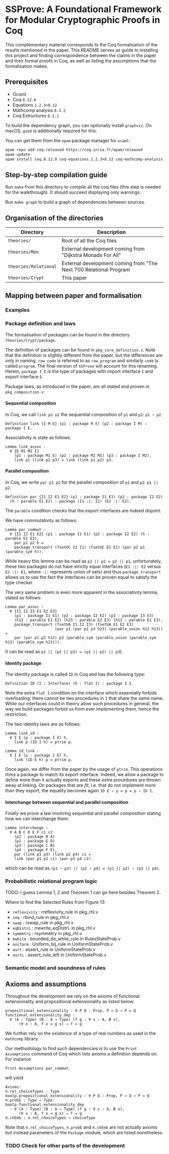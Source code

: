 # SSProve: A Foundational Framework for Modular Cryptographic Proofs in Coq

This complementary material corresponds to the Coq formalisation of the results
mentioned in the paper.
This README serves as guide to installing this project and finding
correspondence between the claims in the paper and their formal proofs in Coq,
as well as listing the assumptions that the formalisation makes.

## Prerequisites

- Ocaml
- Coq `8.12.0`
- Equations `1.2.3+8.12`
- Mathcomp analysis `0.3.2`
- Coq Extructures `0.2.2`

To build the dependency graph, you can optionally install `graphviz`. On macOS,
`gsed` is additionally required for this.

You can get them from the `opam` package manager for `ocaml`:
```sh
opam repo add coq-released https://coq.inria.fr/opam/released
opam update
opam install coq.8.12.0 coq-equations.1.2.3+8.12 coq-mathcomp-analysis.0.3.2 coq-extructures.0.2.2
```

## Step-by-step compilation guide

Run `make` from this directory to compile all the coq files
(this step is needed for the walkthrough). It should succeed
displaying only warnings.

Run `make graph` to build a graph of dependencies between sources.

## Organisation of the directories

| Directory             | Description                                          |
|-----------------------|------------------------------------------------------|
| `theories/`           | Root of all the Coq files                            |
| `theories/Mon`        | External development coming from "Dijkstra Monads For All" |
| `theories/Relational` | External development coming from "The Next 700 Relational Program |Logics"
| `theories/Crypt`      | This paper                                           |

## Mapping between paper and formalisation

### Examples

### Package definition and laws

The formalisation of packages can be found in the directory
`theories/Crypt/package`.

The definition of packages can be found in `pkg_core_definition.v`. Note that
the definition is slightly different from the paper, but the differences are
only in naming. `raw_code` is referred to as `raw_program` and similarly
`code` is called `program`. The final version of `SSProve` will account for
this renaming.
Herein, `package I E` is the type of packages with import interface `I` and export
interface `E`.

Package laws, as introduced in the paper, are all stated and proven in
`pkg_composition.v`:


#### Sequential composition

In Coq, we call `link p1 p2` the sequential composition of `p1` and `p2`:
`p1 ∘ p2`.

```coq
Definition link {I M E} (p1 : package M E) (p2 : package I M) : package I E.
```

Associativity is state as follows:

```coq
Lemma link_assoc :
  ∀ {E M1 M2 I}
    (p1 : package M1 E) (p2 : package M2 M1) (p3 : package I M2),
    link p1 (link p2 p3) = link (link p1 p2) p3.
```

#### Parallel composition

In Coq, we write `par p1 p2` for the parallel composition of `p1` and `p2`:
`p1 || p2`.

```coq
Definition par {I1 I2 E1 E2} (p1 : package I1 E1) (p2 : package I2 E2)
  (h : parable E1 E2) : package (I1 :|: I2) (E1 :|: E2).
```
The `parable` condition checks that the export interfaces are indeed disjoint.

We have commutativity as follows:
```coq
Lemma par_commut :
  ∀ {I1 I2 E1 E2} (p1 : package I1 E1) (p2 : package I2 E2) (h : parable E1 E2),
    par p1 p2 h =
    package_transport (fsetUC I2 I1) (fsetUC E2 E1) (par p2 p1 (parable_sym h)).
```
While heavy this lemma can be read as `p1 || p2 = p2 || p1`, unfortunately,
these two packages do not have strictly equal interfaces (`E1 :|: E2` versus
`E2 :|: E1`, where `:|:` represents union of sets) and thus `package_transport`
allows us to use the fact the interfaces can be proven equal to satisfy the
type checker.

The very same problem is even more apparent in the associativity lemma,
stated as follows:
```coq
Lemma par_assoc :
  ∀ {I1 I2 I3 E1 E2 E3}
    (p1 : package I1 E1) (p2 : package I2 E2) (p3 : package I3 E3)
    (h12 : parable E1 E2) (h23 : parable E2 E3) (h13 : parable E1 E3),
    package_transport (fsetUA I1 I2 I3) (fsetUA E1 E2 E3)
                      (par p1 (par p2 p3 h23) (parable_union h12 h13)) =
    par (par p1 p2 h12) p3 (parable_sym (parable_union (parable_sym h13) (parable_sym h23))).
```
It can be read as `p1 || (p2 || p3) = (p1 || p2) || p3`).

#### Identity package

The identity package is called `ID` in Coq and has the following type:
```coq
Definition ID (I : Interface) (h : flat I) : package I I.
```
Note the extra `flat I` condition on the interface which essentially forbids
overloading: there cannot be two procedures in `I` that share the same name.
While our interfaces could in theory allow such procedures in general, the
way we build packages forbid us from ever implementing them, hence the
restriction.

The two identity laws are as follows:
```coq
Lemma link_id :
  ∀ I E (p : package I E) h,
    link p (ID I h) = ptrim p.
```

```coq
Lemma id_link :
  ∀ I E (p : package I E) h,
    link (ID E h) p = ptrim p.
```

Once again, we differ from the paper by the usage of `ptrim`. This operations
*trims* a package to match its export interface. Indeed, we allow a package
to define more than it actually exports and these *extra* procedures are
thrown away at linking.
On packages that are *fit*, i.e. that do not implement more than they export,
the equality becomes again `ID E ∘ p = p = p ∘ ID I`.

#### Interchange between sequential and parallel composition

Finally we prove a law involving sequential and parallel composition
stating how we can interchange them:
```coq
Lemma interchange :
  ∀ A B C D E F c1 c2
    (p1 : package B A)
    (p2 : package E D)
    (p3 : package C B)
    (p4 : package F E),
    par (link p1 p3) (link p2 p4) c1 =
    link (par p1 p2 c1) (par p3 p4 c2).
```
which can be read as
`(p1 ∘ p3) || (p2 ∘ p4) = (p1 || p2) ∘ (p3 || p4)`.

### Probabilistic relational program logic

TODO: I guess Lemma 1, 2 and Theorem 1 can go here besides Theorem 2.

Where to find the Selected Rules from Figure 13:

- `reflexivity` : rreflexivity_rule in pkg_rhl.v
- `seq`	        : rbind_rule in pkg_rhl.v
- `swap`        : rswap_rule in pkg_rhl.v
- `eqDistrL`    : rrewrite_eqDistrL in pkg_rhl.v
- `symmetry`    : rsymmetry in pkg_rhl.v 
- `bwhile`      : bounded_do_while_rule in RulesStateProb.v
- `uniform`     : Uniform_bij_rule in UniformStateProb.v
- `asrt`        : assert_rule in UniformStateProb.v
- `asrtL`	: assert_rule_left in UniformStateProb.v

### Semantic model and soundness of rules

## Axioms and assumptions

Throughout the development we rely on the axioms of functional extensionality
and propositional extensionality as listed below:

```coq
propositional_extensionality : ∀ P Q : Prop, P ↔ Q → P = Q
functional_extensionality_dep :
  ∀ (A : Type) (B : A → Type) (f g : ∀ x : A, B x),
      (∀ x : A, f x = g x) → f = g
```

We further rely on the existence of a type of real numbers as used in the
`mathcomp` library.

Our methodology to find such dependencies is to use the `Print Assumptions`
command of Coq which lists axioms a definition depends on.
For instance
```coq
Print Assumptions par_commut.
```
will yield
```coq
Axioms:
π.rel_choiceTypes : Type
boolp.propositional_extensionality : ∀ P Q : Prop, P ↔ Q → P = Q
π.probE : Type → Type
boolp.functional_extensionality_dep
  : ∀ (A : Type) (B : A → Type) (f g : ∀ x : A, B x),
	  (∀ x : A, f x = g x) → f = g
π.chEmb : π.rel_choiceTypes → choiceType
```

Note that `π.rel_choiceTypes`, `π.probE` and `π.chEmb` are not actually axioms
but instead parameters of the `Package` module, which are listed nonetheless.

### TODO Check for other parts of the development
